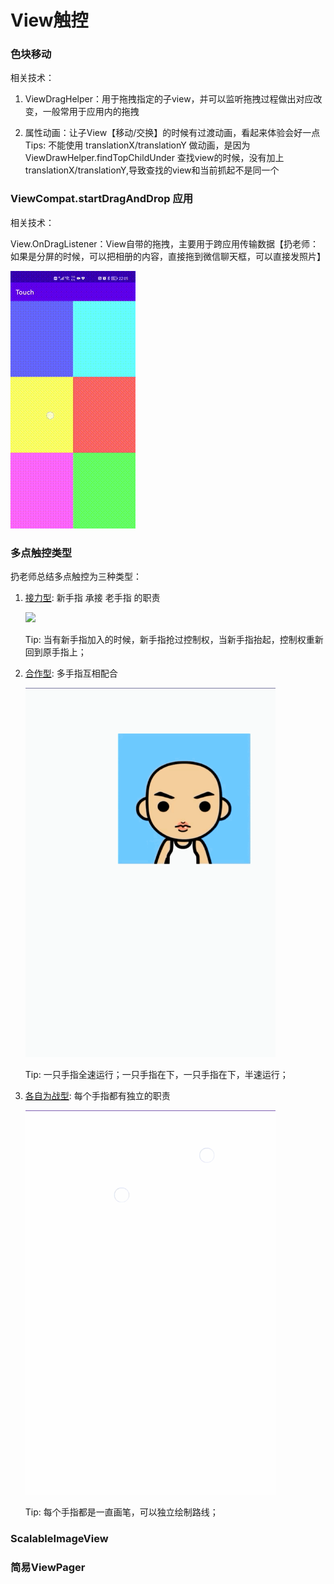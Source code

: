 # View触控

### 色块移动

相关技术：

1. ViewDragHelper：用于拖拽指定的子view，并可以监听拖拽过程做出对应改变，一般常用于应用内的拖拽

2. 属性动画：让子View【移动/交换】的时候有过渡动画，看起来体验会好一点 Tips: 不能使用 translationX/translationY 做动画，是因为
   ViewDrawHelper.findTopChildUnder 查找view的时候，没有加上translationX/translationY,导致查找的view和当前抓起不是同一个

### ViewCompat.startDragAndDrop 应用

相关技术：

View.OnDragListener：View自带的拖拽，主要用于跨应用传输数据【扔老师：如果是分屏的时候，可以把相册的内容，直接拖到微信聊天框，可以直接发照片】

<img src='https://github.com/XJChou/HighAndroid/blob/master/touch/src/main/assets/DragHelper.gif'/>

### 多点触控类型
扔老师总结多点触控为三种类型：
1. [接力型](./src/main/java/com/zxj/touch/multitouch/RelayView.kt): 新手指 承接 老手指 的职责

   <img src='./resources/multitouch_relay.gif' style="width: 400px"/>
   
   Tip: 当有新手指加入的时候，新手指抢过控制权，当新手指抬起，控制权重新回到原手指上；


2. [合作型](./src/main/java/com/zxj/touch/multitouch/CooperationView.kt): 多手指互相配合
   
   <img src='./resources/multitouch_cooperation.gif' style="width: 400px"/>
   
   Tip: 一只手指全速运行；一只手指在下，一只手指在下，半速运行；

3. [各自为战型](./src/main/java/com/zxj/touch/multitouch/SelfView.kt): 每个手指都有独立的职责
 
   <img src='./resources/multitouch_self.gif' style="width: 400px"/>

   Tip: 每个手指都是一直画笔，可以独立绘制路线；

### ScalableImageView

### 简易ViewPager
